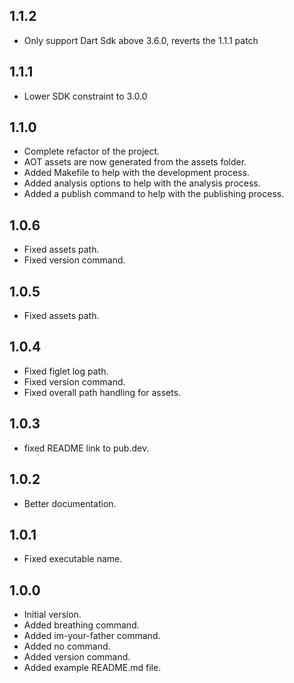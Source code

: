 ## 1.1.2

- Only support Dart Sdk above 3.6.0, reverts the 1.1.1 patch

## 1.1.1

- Lower SDK constraint to 3.0.0

## 1.1.0

- Complete refactor of the project.
- AOT assets are now generated from the assets folder.
- Added Makefile to help with the development process.
- Added analysis options to help with the analysis process.
- Added a publish command to help with the publishing process.

## 1.0.6

- Fixed assets path.
- Fixed version command.

## 1.0.5

- Fixed assets path.

## 1.0.4

- Fixed figlet log path.
- Fixed version command.
- Fixed overall path handling for assets.

## 1.0.3

- fixed README link to pub.dev.

## 1.0.2

- Better documentation.

## 1.0.1

- Fixed executable name.

## 1.0.0

- Initial version.
- Added breathing command.
- Added im-your-father command.
- Added no command.
- Added version command.
- Added example README.md file.